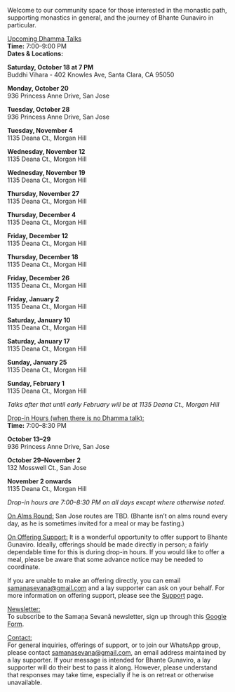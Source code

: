 Welcome to our community space for those interested in the monastic path, supporting monastics in general, and the journey of Bhante Gunaviro in particular.

<u>Upcoming Dhamma Talks</u>  
**Time:** 7:00–9:00 PM  
**Dates & Locations:**

**Saturday, October 18 at 7 PM**  
Buddhi Vihara - 402 Knowles Ave, Santa Clara, CA 95050

**Monday, October 20**  
936 Princess Anne Drive, San Jose

**Tuesday, October 28**  
936 Princess Anne Drive, San Jose

**Tuesday, November 4**  
1135 Deana Ct., Morgan Hill

**Wednesday, November 12**  
1135 Deana Ct., Morgan Hill

**Wednesday, November 19**  
1135 Deana Ct., Morgan Hill

**Thursday, November 27**  
1135 Deana Ct., Morgan Hill

**Thursday, December 4**  
1135 Deana Ct., Morgan Hill

**Friday, December 12**  
1135 Deana Ct., Morgan Hill

**Thursday, December 18**  
1135 Deana Ct., Morgan Hill

**Friday, December 26**  
1135 Deana Ct., Morgan Hill

**Friday, January 2**  
1135 Deana Ct., Morgan Hill

**Saturday, January 10**  
1135 Deana Ct., Morgan Hill

**Saturday, January 17**  
1135 Deana Ct., Morgan Hill

**Sunday, January 25**  
1135 Deana Ct., Morgan Hill

**Sunday, February 1**  
1135 Deana Ct., Morgan Hill

_Talks after that until early February will be at 1135 Deana Ct., Morgan Hill_

<!--**Sunday, September 14**
197 N Sunnyvale Ave., Sunnyvale-->

<u>Drop-in Hours (when there is no Dhamma talk):</u>  
**Time:** 7:00–8:30 PM

**October 13–29**  
936 Princess Anne Drive, San Jose

**October 29–November 2**  
132 Mosswell Ct., San Jose

**November 2 onwards**  
1135 Deana Ct., Morgan Hill

_Drop-in hours are 7:00–8:30 PM on all days except where otherwise noted._

<!--**September 7 onwards** (end TBD)
197 N Sunnyvale Ave., Sunnyvale-->

<u>On Alms Round:</u>
San Jose routes are TBD.
(Bhante isn’t on alms round every day, as he is sometimes invited for a meal or may be fasting.)

<u>On Offering Support:</u>
It is a wonderful opportunity to offer support to Bhante Gunaviro. Ideally, offerings should be made directly in person; a fairly dependable time for this is during drop-in hours. If you would like to offer a meal, please be aware that some advance notice may be needed to coordinate.

If you are unable to make an offering directly, you can email samanasevana@gmail.com and a lay supporter can ask on your behalf. For more information on offering support, please see the [Support](/support) page.

<u>Newsletter:</u>  
To subscribe to the Samaṇa Sevanā newsletter, sign up through this [Google Form](https://forms.gle/NkBQv5JfWmNcXNnZA).

<u>Contact:</u>  
For general inquiries, offerings of support, or to join our WhatsApp group, please contact [samanasevana@gmail.com](mailto:samanasevana@gmail.com), an email address maintained by a lay supporter. If your message is intended for Bhante Gunaviro, a lay supporter will do their best to pass it along. However, please understand that responses may take time, especially if he is on retreat or otherwise unavailable.
